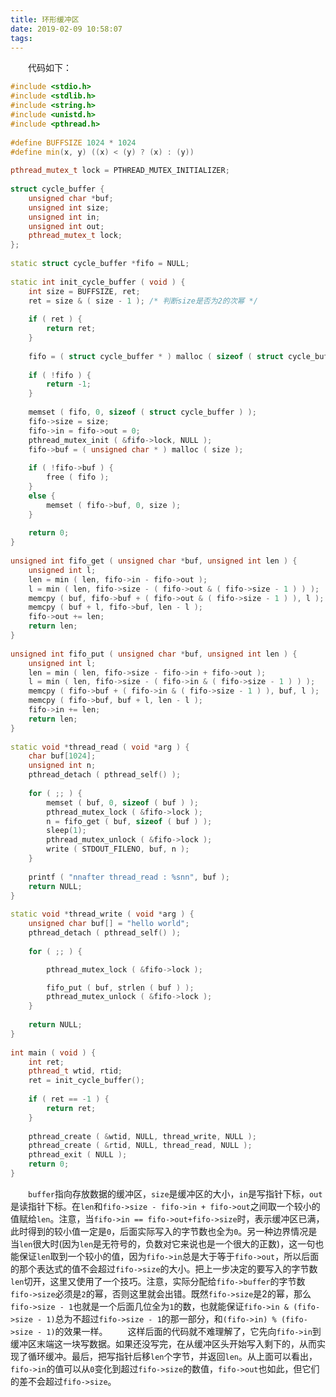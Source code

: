 ```yaml
---
title: 环形缓冲区
date: 2019-02-09 10:58:07
tags:
---
```

&emsp;&emsp;代码如下：

``` cpp
#include <stdio.h>
#include <stdlib.h>
#include <string.h>
#include <unistd.h>
#include <pthread.h>
​
#define BUFFSIZE 1024 * 1024
#define min(x, y) ((x) < (y) ? (x) : (y))
​
pthread_mutex_t lock = PTHREAD_MUTEX_INITIALIZER;
​
struct cycle_buffer {
    unsigned char *buf;
    unsigned int size;
    unsigned int in;
    unsigned int out;
    pthread_mutex_t lock;
};
​
static struct cycle_buffer *fifo = NULL;
​
static int init_cycle_buffer ( void ) {
    int size = BUFFSIZE, ret;
    ret = size & ( size - 1 ); /* 判断size是否为2的次幂 */
​
    if ( ret ) {
        return ret;
    }
​
    fifo = ( struct cycle_buffer * ) malloc ( sizeof ( struct cycle_buffer ) );
​
    if ( !fifo ) {
        return -1;
    }
​
    memset ( fifo, 0, sizeof ( struct cycle_buffer ) );
    fifo->size = size;
    fifo->in = fifo->out = 0;
    pthread_mutex_init ( &fifo->lock, NULL );
    fifo->buf = ( unsigned char * ) malloc ( size );
​
    if ( !fifo->buf ) {
        free ( fifo );
    }
    else {
        memset ( fifo->buf, 0, size );
    }
​
    return 0;
}
​
unsigned int fifo_get ( unsigned char *buf, unsigned int len ) {
    unsigned int l;
    len = min ( len, fifo->in - fifo->out );
    l = min ( len, fifo->size - ( fifo->out & ( fifo->size - 1 ) ) );
    memcpy ( buf, fifo->buf + ( fifo->out & ( fifo->size - 1 ) ), l );
    memcpy ( buf + l, fifo->buf, len - l );
    fifo->out += len;
    return len;
}
​
unsigned int fifo_put ( unsigned char *buf, unsigned int len ) {
    unsigned int l;
    len = min ( len, fifo->size - fifo->in + fifo->out );
    l = min ( len, fifo->size - ( fifo->in & ( fifo->size - 1 ) ) );
    memcpy ( fifo->buf + ( fifo->in & ( fifo->size - 1 ) ), buf, l );
    memcpy ( fifo->buf, buf + l, len - l );
    fifo->in += len;
    return len;
}
​
static void *thread_read ( void *arg ) {
    char buf[1024];
    unsigned int n;
    pthread_detach ( pthread_self() );
​
    for ( ;; ) {
        memset ( buf, 0, sizeof ( buf ) );
        pthread_mutex_lock ( &fifo->lock );
        n = fifo_get ( buf, sizeof ( buf ) );
        sleep(1);
        pthread_mutex_unlock ( &fifo->lock );
        write ( STDOUT_FILENO, buf, n );
    }
​
    printf ( "nnafter thread_read : %snn", buf );
    return NULL;
}
​
static void *thread_write ( void *arg ) {
    unsigned char buf[] = "hello world";
    pthread_detach ( pthread_self() );
​
    for ( ;; ) {

        pthread_mutex_lock ( &fifo->lock );

        fifo_put ( buf, strlen ( buf ) );
        pthread_mutex_unlock ( &fifo->lock );
    }
​
    return NULL;
}
​
int main ( void ) {
    int ret;
    pthread_t wtid, rtid;
    ret = init_cycle_buffer();
​
    if ( ret == -1 ) {
        return ret;
    }
​
    pthread_create ( &wtid, NULL, thread_write, NULL );
    pthread_create ( &rtid, NULL, thread_read, NULL );
    pthread_exit ( NULL );
    return 0;
}
```

&emsp;&emsp;`buffer`指向存放数据的缓冲区，`size`是缓冲区的大小，`in`是写指针下标，`out`是读指针下标。在`len`和`fifo->size - fifo->in + fifo->out`之间取一个较小的值赋给`len`。注意，当`fifo->in == fifo->out+fifo->size`时，表示缓冲区已满，此时得到的较小值一定是`0`，后面实际写入的字节数也全为`0`。另一种边界情况是当`len`很大时(因为`len`是无符号的，负数对它来说也是一个很大的正数)，这一句也能保证`len`取到一个较小的值，因为`fifo->in`总是大于等于`fifo->out`，所以后面的那个表达式的值不会超过`fifo->size`的大小。把上一步决定的要写入的字节数`len`切开，这里又使用了一个技巧。注意，实际分配给`fifo->buffer`的字节数`fifo->size`必须是`2`的幂，否则这里就会出错。既然`fifo->size`是2的幂，那么`fifo->size - 1`也就是一个后面几位全为`1`的数，也就能保证`fifo->in & (fifo->size - 1)`总为不超过`fifo->size - 1`的那一部分，和`(fifo->in) % (fifo->size - 1)`的效果一样。
&emsp;&emsp;这样后面的代码就不难理解了，它先向`fifo->in`到缓冲区末端这一块写数据。如果还没写完，在从缓冲区头开始写入剩下的，从而实现了循环缓冲。最后，把写指针后移`len`个字节，并返回`len`。从上面可以看出，`fifo->in`的值可以从`0`变化到超过`fifo->size`的数值，`fifo->out`也如此，但它们的差不会超过`fifo->size`。